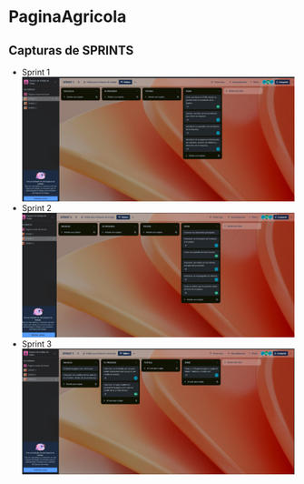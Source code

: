 # PaginaAgricola

## Capturas de SPRINTS

- Sprint 1
![Sprint 1](/capturas/sprint-1.png)
- Sprint 2
![Sprint 2](/capturas/sprint-2.png)
- Sprint 3
![Sprint 3](/capturas/sprint-3.png)
